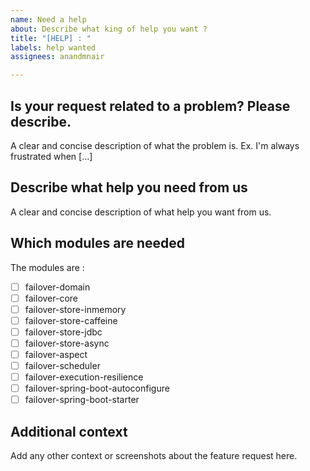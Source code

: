 ```yaml
---
name: Need a help
about: Describe what king of help you want ?
title: "[HELP] : "
labels: help wanted
assignees: anandmnair

---
```


## Is your request related to a problem? Please describe.
A clear and concise description of what the problem is. Ex. I'm always frustrated when [...]

## Describe what help you  need from us
A clear and concise description of what help you want from us.

## Which modules are needed
<!-- This modules you need help are -->
<!-- put an `x` the box that apply. -->
The modules are : 
- [ ] failover-domain
- [ ] failover-core
- [ ] failover-store-inmemory
- [ ] failover-store-caffeine
- [ ] failover-store-jdbc
- [ ] failover-store-async
- [ ] failover-aspect
- [ ] failover-scheduler
- [ ] failover-execution-resilience
- [ ] failover-spring-boot-autoconfigure
- [ ] failover-spring-boot-starter

## Additional context
Add any other context or screenshots about the feature request here.
